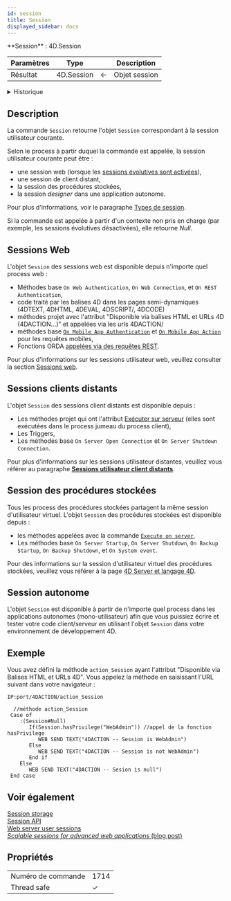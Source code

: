 ```yaml
---
id: session
title: Session
displayed_sidebar: docs
---
```


<!-- REF #_command_.Session.Syntax -->**Session** : 4D.Session<!-- END REF -->

<!--REF #_command_.Session.Params-->

| Paramètres | Type                       |                             | Description   |
| ---------- | -------------------------- | --------------------------- | ------------- |
| Résultat   | 4D.Session | &#8592; | Objet session |

<!-- END REF-->

<details><summary>Historique</summary>

| Release | Modifications                                                             |
| ------- | ------------------------------------------------------------------------- |
| 20 R8   | Prise en charge des sessions autonomes                                    |
| 20 R5   | Prise en charge des sessions utilisateurs distants et procédures stockées |
| 18 R6   | Ajout                                                                     |

</details>

## Description

La commande `Session` <!-- REF #_command_.Session.Summary -->retourne l'objet `Session` correspondant à la session utilisateur courante<!-- END REF -->.

Selon le process à partir duquel la commande est appelée, la session utilisateur courante peut être :

- une session web (lorsque les [sessions évolutives sont activées](WebServer/sessions.md#enabling-web-sessions)),
- une session de client distant,
- la session des procédures stockées,
- la session *designer* dans une application autonome.

Pour plus d'informations, voir le paragraphe [Types de session](../API/SessionClass.md#session-types).

Si la commande est appelée à partir d'un contexte non pris en charge (par exemple, les sessions évolutives désactivées), elle retourne *Null*.

## Sessions Web

L'objet `Session` des sessions web est disponible depuis n'importe quel process web :

- Méthodes base `On Web Authentication`, `On Web Connection`, et `On REST Authentication`,
- code traité par les balises 4D dans les pages semi-dynamiques (4DTEXT, 4DHTML, 4DEVAL, 4DSCRIPT/, 4DCODE)
- méthodes projet avec l'attribut "Disponible via balises HTML et URLs 4D (4DACTION...)" et appelées via les urls 4DACTION/
- méthodes base [`On Mobile App Authentication`](https://developer.4d.com/go-mobile/docs/4d/on-mobile-app-authentication) et [`On Mobile App Action`](https://developer.4d.com/go-mobile/docs/4d/on-mobile-app-action) pour les requêtes mobiles,
- Fonctions ORDA [appelées via des requêtes REST](../REST/ClassFunctions.md).

Pour plus d'informations sur les sessions utilisateur web, veuillez consulter la section [Sessions web](../WebServer/sessions.md).

## Sessions clients distants

L'objet `Session` des sessions client distants est disponible depuis :

- Les méthodes projet qui ont l'attribut [Exécuter sur serveur](../Project/code-overview.md#execute-on-server) (elles sont exécutées dans le process jumeau du process client),
- Les Triggers,
- Les méthodes base `On Server Open Connection` et `On Server Shutdown Connection`.

Pour plus d'informations sur les sessions utilisateur distantes, veuillez vous référer au paragraphe [**Sessions utilisateur client distants**](../Desktop/clientServer.md#remote-user-sessions).

## Session des procédures stockées

Tous les process des procédures stockées partagent la même session d'utilisateur virtuel. L'objet `Session` des procédures stockées est disponible depuis :

- les méthodes appelées avec la commande [`Execute on server`](../commands-legacy/execute-on-server.md),
- Les méthodes base `On Server Startup`, `On Server Shutdown`, `On Backup Startup`, `On Backup Shutdown`, et `On System event`.

Pour des informations sur la session d'utilisateur virtuel des procédures stockées, veuillez vous référer à la page [4D Server et langage 4D](https://doc.4d.com/4Dv20/4D/20/4D-Server-and-the-4D-Language.300-6330554.en.html).

## Session autonome

L'objet `Session` est disponible à partir de n'importe quel process dans les applications autonomes (mono-utilisateur) afin que vous puissiez écrire et tester votre code client/serveur en utilisant l'objet `Session` dans votre environnement de développement 4D.

## Exemple

Vous avez défini la méthode `action_Session` ayant l'attribut "Disponible via Balises HTML et URLs 4D". Vous appelez la méthode en saisissant l'URL suivant dans votre navigateur :

```
IP:port/4DACTION/action_Session
```

```4d
  //méthode action_Session
 Case of
    :(Session#Null)
       If(Session.hasPrivilege("WebAdmin")) //appel de la fonction hasPrivilege
          WEB SEND TEXT("4DACTION -- Session is WebAdmin")
       Else
          WEB SEND TEXT("4DACTION -- Session is not WebAdmin")
       End if
    Else
       WEB SEND TEXT("4DACTION -- Sesion is null")
 End case
```

## Voir également

[Session storage](session-storage.md)\
[Session API](../API/SessionClass.md)\
[Web server user sessions](../WebServer/sessions.md)\
[*Scalable sessions for advanced web applications* (blog post)](https://blog.4d.com/scalable-sessions-for-advanced-web-applications/)

## Propriétés

|                    |                             |
| ------------------ | --------------------------- |
| Numéro de commande | 1714                        |
| Thread safe        | &check; |


